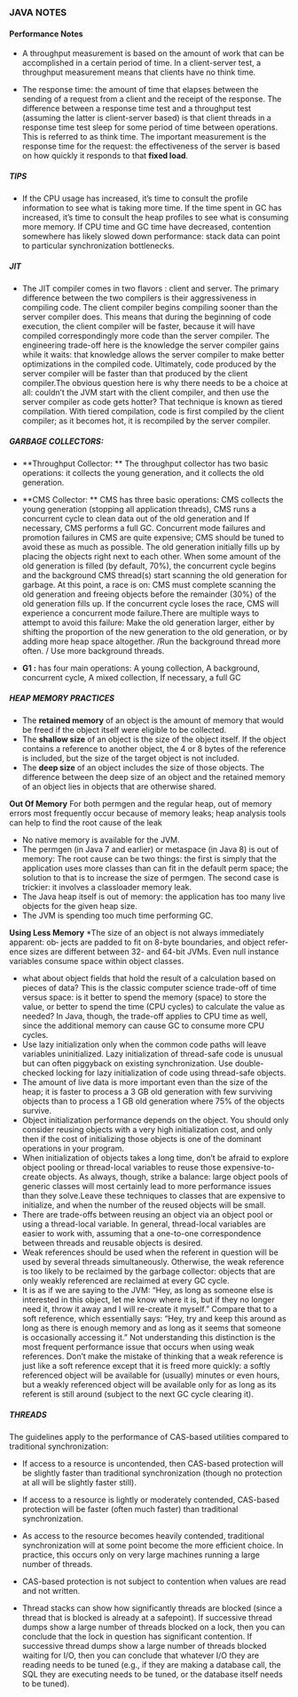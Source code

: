 ### JAVA NOTES

#### Performance Notes

* A throughput measurement is based on the amount of work that can be accomplished in a certain period of time. In a client-server test, a throughput measurement means that clients have no think time. 

* The response time: the amount of time that elapses between the sending of a request from a client and the receipt of the response. The difference between a response time test and a throughput test (assuming the latter is client-server based) is that client threads in a response time test sleep for some period of time between operations. This is referred to as think time. The important measurement is the response time for the request: the effectiveness of the server is based on how quickly it responds to that **fixed load**.


##### TIPS
*  If the CPU usage has increased, it’s time to consult the profile information to see what is taking more time. If the time spent in GC has increased, it’s time to consult the heap profiles to see what is consuming more memory. If CPU time and GC time have decreased, contention somewhere has likely slowed down performance: stack data can point to particular synchronization bottlenecks.

##### JIT
* The JIT compiler comes in two flavors : client and server. The primary difference between the two compilers is their aggressiveness in compiling code. The client compiler begins compiling sooner than the server compiler does. This means that during the beginning of code execution, the client compiler will be faster, because it will have compiled correspondingly more code than the server compiler. The engineering trade-off here is the knowledge the server compiler gains while it waits: that knowledge allows the server compiler to make better optimizations in the compiled code. Ultimately, code produced by the server compiler will be faster than that produced by the client compiler.The obvious question here is why there needs to be a choice at all: couldn’t the JVM start with the client compiler, and then use the server compiler as code gets hotter? That technique is known as tiered compilation. With tiered compilation, code is first compiled by the client compiler; as it becomes hot, it is recompiled by the server compiler.

##### GARBAGE COLLECTORS:
* **Throughput Collector: **  The throughput collector has two basic operations: it collects the young generation, and it collects the old generation.

* **CMS Collector: ** CMS has three basic operations: CMS collects the young generation (stopping all application threads), CMS runs a concurrent cycle to clean data out of the old generation and If necessary, CMS performs a full GC.
Concurrent mode failures and promotion failures in CMS are quite expensive; CMS should be tuned to avoid these as much as possible.
The old generation initially fills up by placing the objects right next to each other. When some amount of the old generation is filled (by default, 70%), the concurrent cycle begins and the background CMS thread(s) start scanning the old generation for garbage. At this point, a race is on: CMS must complete scanning the old generation and freeing objects before the remainder (30%) of the old generation fills up. If the concurrent cycle loses the race, CMS will experience a concurrent mode failure.There are multiple ways to attempt to avoid this failure: Make the old generation larger, either by shifting the proportion of the new generation to the old generation, or by adding more heap space altogether. /Run the background thread more often. / Use more background threads.


* **G1 :** has four main operations: A young collection, A background, concurrent cycle, A mixed collection, If necessary, a full GC

##### HEAP MEMORY PRACTICES
* The **retained memory** of an object is the amount of memory that would be freed if the object itself were eligible to be collected. 
* The **shallow size** of an object is the size of the object itself. If the object contains a reference to another object, the 4 or 8 bytes of the reference is included, but the size of the target object is not included.
* The **deep size** of an object includes the size of those objects. The difference between the deep size of an object and the retained memory of an object lies in objects that are otherwise shared. 

**Out Of Memory** 
 For both permgen and the regular heap, out of memory errors most frequently occur because of memory leaks; heap analysis tools can help to find the root cause of the leak
* No native memory is available for the JVM.
* The permgen (in Java 7 and earlier) or metaspace (in Java 8) is out of memory: The root cause can be two things: the first is simply that the application uses more classes than can fit in the default perm space; the solution to that is to increase the size of permgen. The second case is trickier: it involves a classloader memory leak. 
* The Java heap itself is out of memory: the application has too many live objects for the given heap size.
* The JVM is spending too much time performing GC.


**Using Less Memory**
*The size of an object is not always immediately apparent: ob‐ jects are padded to fit on 8-byte boundaries, and object refer‐ ence sizes are different between 32- and 64-bit JVMs. Even null instance variables consume space within object classes.
* what about object fields that hold the result of a calculation based on pieces of data? This is the classic computer science trade-off of time versus space: is it better to spend the memory (space) to store the value, or better to spend the time (CPU cycles) to calculate the value as needed? In Java, though, the trade-off applies to CPU time as well, since the additional memory can cause GC to consume more CPU cycles.
* Use lazy initialization only when the common code paths will leave variables uninitialized. Lazy initialization of thread-safe code is unusual but can often piggyback on existing synchronization. Use double-checked locking for lazy initialization of code using thread-safe objects.
* The amount of live data is more important even than the size of the heap; it is faster to process a 3 GB old generation with few surviving objects than to process a 1 GB old generation where 75% of the objects survive.
*  Object initialization performance depends on the object. You should only consider reusing objects with a very high initialization cost, and only then if the cost of initializing those objects is one of the dominant operations in your program.
*  When initialization of objects takes a long time, don’t be afraid to explore object pooling or thread-local variables to reuse those expensive-to-create objects. As always, though, strike a balance: large object pools of generic classes will most certainly lead to more performance issues than they solve.Leave these techniques to classes that are expensive to initialize, and when the number of the reused objects will be small.
* There are trade-offs between reusing an object via an object pool or using a thread-local variable. In general, thread-local variables are easier to work with, assuming that a one-to-one correspondence between threads and reusable objects is desired.
* Weak references should be used when the referent in question will be used by several threads simultaneously. Otherwise, the weak reference is too likely to be reclaimed by the garbage collector: objects that are only weakly referenced are reclaimed at every GC cycle.
* It is as if we are saying to the JVM: “Hey, as long as someone else is interested in this object, let me know where it is, but if they no longer need it, throw it away and I will re-create it myself.” Compare that to a soft reference, which essentially says: “Hey, try and keep this around as long as there is enough memory and as long as it seems that someone is occasionally accessing it.” Not understanding this distinction is the most frequent performance issue that occurs when using weak references. Don’t make the mistake of thinking that a weak reference is just like a soft reference except that it is freed more quickly: a softly referenced object will be available for (usually) minutes or even hours, but a weakly referenced object will be available only for as long as its referent is still around (subject to the next GC cycle clearing it).

##### THREADS
The guidelines apply to the performance of CAS-based utilities compared to traditional synchronization: 
* If access to a resource is uncontended, then CAS-based protection will be slightly faster than traditional synchronization (though no protection at all will be slightly faster still).
* If access to a resource is lightly or moderately contended, CAS-based protection will be faster (often much faster) than traditional synchronization.
* As access to the resource becomes heavily contended, traditional synchronization will at some point become the more efficient choice. In practice, this occurs only on very large machines running a large number of threads.
* CAS-based protection is not subject to contention when values are read and not written.

* Thread stacks can show how significantly threads are blocked (since a thread that is blocked is already at a safepoint). If successive thread dumps show a large number of threads blocked on a lock, then you can conclude that the lock in question has significant contention. If successive thread dumps show a large number of threads blocked waiting for I/O, then you can conclude that whatever I/O they are reading needs to be tuned (e.g., if they are making a database call, the SQL they are executing needs to be tuned, or the database itself needs to be tuned).















 